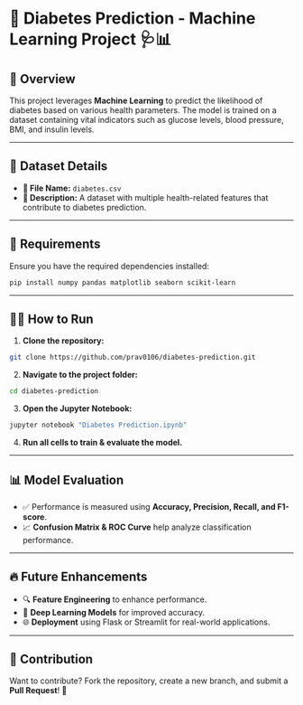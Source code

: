 # 🌟 Diabetes Prediction - Machine Learning Project 🩺📊
  
## 🚀 Overview
This project leverages **Machine Learning** to predict the likelihood of diabetes based on various health parameters. The model is trained on a dataset containing vital indicators such as glucose levels, blood pressure, BMI, and insulin levels.

---             
       
          
        
## 📂 Dataset Details 
- **📁 File Name:** `diabetes.csv`             
- **📌 Description:** A dataset with multiple health-related features that contribute to diabetes prediction.          
               
--- 

## 📌 Requirements
Ensure you have the required dependencies installed:   
```bash
pip install numpy pandas matplotlib seaborn scikit-learn
```

---

## 🏃‍♂️ How to Run
1. **Clone the repository:**  
```bash
git clone https://github.com/prav0106/diabetes-prediction.git
```
2. **Navigate to the project folder:**
```bash
cd diabetes-prediction
```
3. **Open the Jupyter Notebook:**
```bash
jupyter notebook "Diabetes Prediction.ipynb"
```
4. **Run all cells to train & evaluate the model.**

---

## 📊 Model Evaluation
- ✅ Performance is measured using **Accuracy, Precision, Recall, and F1-score**.
- 📈 **Confusion Matrix & ROC Curve** help analyze classification performance.

---

## 🔥 Future Enhancements
- 🔍 **Feature Engineering** to enhance performance.
- 🤖 **Deep Learning Models** for improved accuracy.
- 🌐 **Deployment** using Flask or Streamlit for real-world applications.

---

## 🤝 Contribution
Want to contribute? Fork the repository, create a new branch, and submit a **Pull Request**! 🚀

